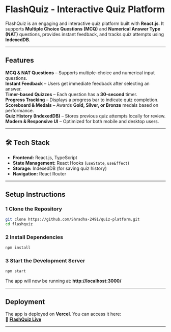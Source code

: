 # FlashQuiz - Interactive Quiz Platform

FlashQuiz is an engaging and interactive quiz platform built with **React.js**. It supports **Multiple Choice Questions (MCQ)** and **Numerical Answer Type (NAT)** questions, provides instant feedback, and tracks quiz attempts using **IndexedDB**.

---

## Features

 **MCQ & NAT Questions** – Supports multiple-choice and numerical input questions.  
 **Instant Feedback** – Users get immediate feedback after selecting an answer.  
 **Timer-based Quizzes** – Each question has a **30-second** timer.  
 **Progress Tracking** – Displays a progress bar to indicate quiz completion.  
 **Scoreboard & Medals** – Awards **Gold, Silver, or Bronze** medals based on performance.  
 **Quiz History (IndexedDB)** – Stores previous quiz attempts locally for review.  
 **Modern & Responsive UI** – Optimized for both mobile and desktop users.  

---

## 🛠 Tech Stack

- **Frontend:** React.js, TypeScript  
- **State Management:** React Hooks (`useState`, `useEffect`)  
- **Storage:** IndexedDB (for saving quiz history)  
- **Navigation:** React Router  

---

## Setup Instructions

### 1 Clone the Repository  
```sh
git clone https://github.com/Shradha-2491/quiz-platform.git
cd flashquiz
```

### 2️ Install Dependencies  
```sh
npm install
```

### 3️ Start the Development Server  
```sh
npm start
```

The app will now be running at: **http://localhost:3000/**  

---

## Deployment  
The app is deployed on **Vercel**. You can access it here:  
🔗 **[FlashQuiz Live](https://your-deployed-url.vercel.app/)**  

---
